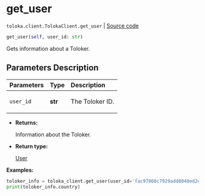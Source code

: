 # get_user
`toloka.client.TolokaClient.get_user` | [Source code](https://github.com/Toloka/toloka-kit/blob/v1.2.1/src/client/__init__.py#L3522)

```python
get_user(self, user_id: str)
```

Gets information about a Toloker.

## Parameters Description

| Parameters | Type | Description |
| :----------| :----| :-----------|
`user_id`|**str**|<p>The Toloker ID.</p>

* **Returns:**

  Information about the Toloker.

* **Return type:**

  [User](toloka.client.user.User.md)

**Examples:**


```python
toloker_info = toloka_client.get_user(user_id='fac97860c7929add8048ed2ef63b66fd')
print(toloker_info.country)
```
